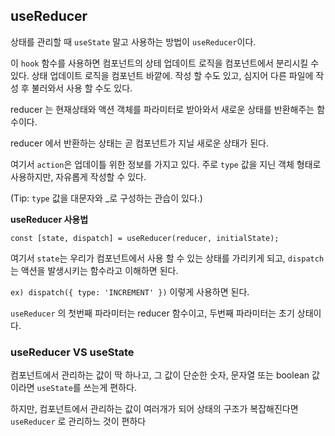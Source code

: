 ## useReducer

상태를 관리할 때 ```useState``` 말고 사용하는 방법이 ```useReducer```이다.

이 ```hook``` 함수를 사용하면 컴포넌트의 상테 업데이트 로직을 컴포넌트에서 분리시킬 수 있다. 상태 업데이트 로직을 컴포넌트 바깥에. 작성 할 수도 있고, 심지어 다른 파일에 작성 후 불러와서 사용 할 수도 있다.

reducer 는 현재상태와 액션 객체를 파라미터로 받아와서 새로운 상태를 반환해주는 함수이다.

reducer 에서 반환하는 상태는 곧 컴포넌트가 지닐 새로운 상태가 된다.

여기서 ```action```은 업데이틀 위한 정보를 가지고 있다. 주로 ```type``` 값을 지닌 객체 형태로 사용하지만, 자유롭게 작성할 수 있다.

(Tip: ```type``` 값을 대문자와 _로 구성하는 관습이 있다.)



**useReducer 사용법**

```react
const [state, dispatch] = useReducer(reducer, initialState);
```

여기서 ```state```는 우리가 컴포넌트에서 사용 할 수 있는 상태를 가리키게 되고, ```dispatch```는 액션을 발생시키는 함수라고 이해하면 된다.

```ex) dispatch({ type: 'INCREMENT' })``` 이렇게 사용하면 된다.

```useReducer``` 의 첫번째 파라미터는 reducer 함수이고, 두번째 파라미터는 초기 상태이다.



### useReducer VS useState

컴포넌트에서 관리하는 값이 딱 하나고, 그 값이 단순한 숫자, 문자열 또는 boolean 값이라면 ```useState```를 쓰는게 편하다.

하지만, 컴포넌트에서 관리하는 값이 여러개가 되어 상태의 구조가 복잡해진다면 ```useReducer``` 로 관리하느 것이 편하다





























